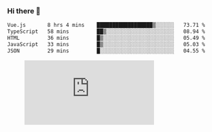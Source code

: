 ### Hi there 👋

<!--START_SECTION:waka-->

```txt
Vue.js       8 hrs 4 mins    ██████████████████▒░░░░░░   73.71 %
TypeScript   58 mins         ██▒░░░░░░░░░░░░░░░░░░░░░░   08.94 %
HTML         36 mins         █▒░░░░░░░░░░░░░░░░░░░░░░░   05.49 %
JavaScript   33 mins         █▒░░░░░░░░░░░░░░░░░░░░░░░   05.03 %
JSON         29 mins         █░░░░░░░░░░░░░░░░░░░░░░░░   04.55 %
```

<!--END_SECTION:waka-->

<figure><embed src="https://wakatime.com/share/@018c1236-80d1-4209-b291-9f1e9534668f/bb944d0f-92e3-48f1-94a5-d3c1d0ffe8d4.svg"></embed></figure>

<!--
**kraibse/kraibse** is a ✨ _special_ ✨ repository because its `README.md` (this file) appears on your GitHub profile.

Here are some ideas to get you started:

- 🔭 I’m currently working on ...
- 🌱 I’m currently learning ...
- 👯 I’m looking to collaborate on ...
- 🤔 I’m looking for help with ...
- 💬 Ask me about ...
- 📫 How to reach me: ...
- 😄 Pronouns: ...
- ⚡ Fun fact: ...
-->
